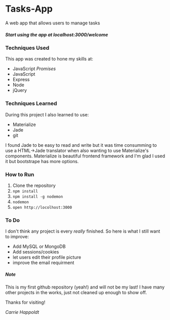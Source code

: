 # Tasks-App
A web app that allows users to manage tasks
##### Start using the app at localhost:3000/welcome     

### Techniques Used
This app was created to hone my skills at: 

 * JavaScript _Promises_
 * JavaScript
 * Express
 * Node
 * jQuery
 
### Techniques Learned
During this project I also learned to use:

 * Materialize
 * Jade
 * git

I found Jade to be easy to read and write but it was time consumming to use a HTML->Jade translator when also wanting to use
Materialize's components. Materialize is beautiful frontend framework and I'm glad I used it but bootstrape has more options. 

### How to Run
 1. Clone the repository
 2. `npm install`
 3. `npm install -g nodemon`
 4. `nodemon`
 5. `open http://locolhost:3000`

### To Do
I don't think any project is every *really* finished. So here is what I still want to improve:
 
  * Add MySQL or MongoDB
  * Add sessions/cookies
  * let users edit their profile picture
  * improve the email requirment


##### Note
This is my first github repository (yeah!) and will not be my last! I have many other projects in the works, just not cleaned up enough
to show off.

Thanks for visiting! 

_Carrie Happoldt_
